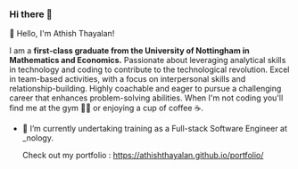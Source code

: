 ### Hi there 👋

<!--
**AthishThayalan/AthishThayalan** is a ✨ _special_ ✨ repository because its `README.md` (this file) appears on your GitHub profile.

Here are some ideas to get you started:

- 🔭 I’m currently working on ...
- 🌱 I’m currently learning ...
- 👯 I’m looking to collaborate on ...
- 🤔 I’m looking for help with ...
- 💬 Ask me about ...
- 📫 How to reach me: ...
- 😄 Pronouns: ...
- ⚡ Fun fact: ...
-->
👋 Hello, I'm Athish Thayalan! 

I am a **first-class graduate from the University of Nottingham in Mathematics and Economics.** Passionate about leveraging analytical skills in technology and coding to contribute to the technological revolution.
Excel in team-based activities, with a focus on interpersonal skills and relationship-building.
Highly coachable and eager to pursue a challenging career that enhances problem-solving abilities.
When I'm not coding you'll find me at the gym 🏋🏿 or enjoying a cup of coffee ☕.

- 🔭 I’m currently undertaking training as a Full-stack Software Engineer at _nology.

  Check out my portfolio : https://athishthayalan.github.io/portfolio/
